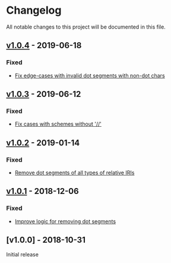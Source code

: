 # Changelog
All notable changes to this project will be documented in this file.

<a name="v1.0.4"></a>
## [v1.0.4](https://github.com/rubensworks/relative-to-absolute-iri.js/compare/v1.0.3...v1.0.4) - 2019-06-18

### Fixed
* [Fix edge-cases with invalid dot segments with non-dot chars](https://github.com/rubensworks/relative-to-absolute-iri.js/commit/391a438ca4a290829ee6696535ef793d1b8078c4)

<a name="v1.0.3"></a>
## [v1.0.3](https://github.com/rubensworks/relative-to-absolute-iri.js/compare/v1.0.2...v1.0.3) - 2019-06-12

### Fixed
* [Fix cases with schemes without '//'](https://github.com/rubensworks/relative-to-absolute-iri.js/commit/731f470e3debbcad70a9b61510cfe44ae597af4c)

<a name="v1.0.2"></a>
## [v1.0.2](https://github.com/rubensworks/relative-to-absolute-iri.js/compare/v1.0.1...v1.0.2) - 2019-01-14

### Fixed
* [Remove dot segments of all types of relative IRIs](https://github.com/rubensworks/relative-to-absolute-iri.js/commit/2418772e30d8af372543ac5cbe506e83fde25aff)

<a name="v1.0.1"></a>
## [v1.0.1](https://github.com/rubensworks/relative-to-absolute-iri.js/compare/v1.0.0...v1.0.1) - 2018-12-06

### Fixed
* [Improve logic for removing dot segments](https://github.com/rubensworks/relative-to-absolute-iri.js/commit/cfb8f8b593672577d258978dce81fe5ff29805aa)

<a name="v1.0.0"></a>
## [v1.0.0] - 2018-10-31

Initial release
